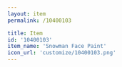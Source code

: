 ```yaml
---
layout: item
permalink: /10400103

title: Item
id: '10400103'
item_name: 'Snowman Face Paint'
icon_url: 'customize/10400103.png'
---
```

